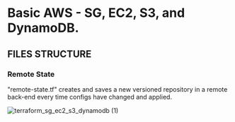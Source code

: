 # Basic AWS - SG, EC2, S3, and DynamoDB. 
## FILES STRUCTURE

### Remote State
"remote-state.tf" creates and saves a new versioned repository in a remote back-end every time configs have changed and applied.

![terraform_sg_ec2_s3_dynamodb (1)](https://user-images.githubusercontent.com/105178616/168957788-57fe26a2-020b-4fe3-841a-7e292ecd0168.jpg)
